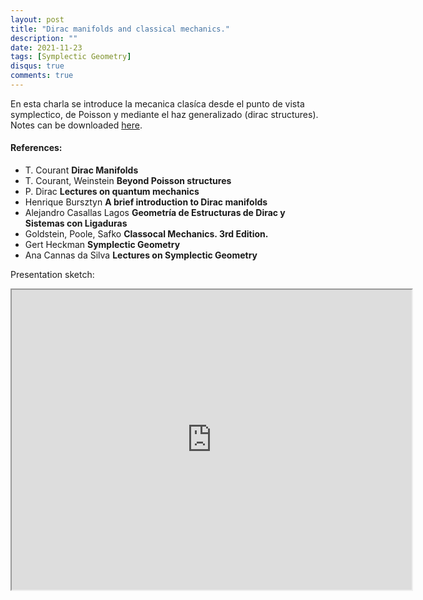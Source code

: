 ```yaml
---
layout: post
title: "Dirac manifolds and classical mechanics."
description: ""
date: 2021-11-23
tags: [Symplectic Geometry]
disqus: true
comments: true
---
```



En esta charla se introduce la mecanica clasíca desde el punto de vista symplectico, de Poisson y mediante el haz generalizado (dirac structures). Notes can be downloaded <a href="https://drive.google.com/file/d/1Ad2XpNjHUjsDSV_PT_6s6ney5I6M-kLh/view?usp=share_link">here</a>.
<!--more-->
####  References:
- T. Courant **Dirac Manifolds**
- T. Courant, Weinstein **Beyond Poisson structures**
- P. Dirac **Lectures on quantum mechanics**
- Henrique Bursztyn **A brief introduction to Dirac manifolds**
- Alejandro Casallas Lagos **Geometría de Estructuras de Dirac y Sistemas con Ligaduras**
- Goldstein, Poole, Safko **Classocal Mechanics. 3rd Edition.**
- Gert Heckman **Symplectic Geometry**
- Ana Cannas da Silva **Lectures on Symplectic Geometry**

Presentation sketch:

<div style="margin:0 auto;text-align:center">
<iframe src="https://drive.google.com/file/d/1ah2vWTFWfE4muODybKfIX4gV-IHQaX-o/preview" width="640" height="480" allow="autoplay"></iframe>
</div>